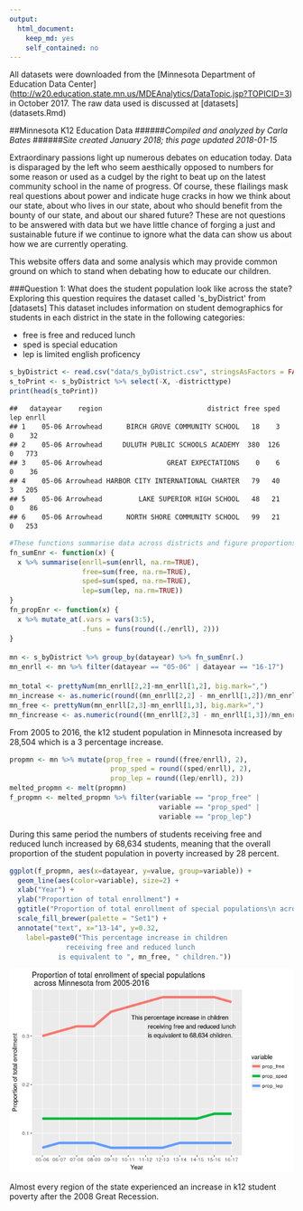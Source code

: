 ```yaml
---
output: 
  html_document: 
    keep_md: yes
    self_contained: no
---
```


All datasets were downloaded from the [Minnesota Department of Education Data Center]
(http://w20.education.state.mn.us/MDEAnalytics/DataTopic.jsp?TOPICID=3) in October 2017. The raw data used is discussed at [datasets] (datasets.Rmd) 


##Minnesota K12 Education Data
######*Compiled and analyzed by Carla Bates*
######*Site created January 2018; this page updated 2018-01-15*

Extraordinary passions light up numerous debates on education today.  Data is disparaged by the left who seem aesthically opposed to numbers for some reason or used as a cudgel by the right to beat up on the latest community school in the name of progress.  Of course, these flailings mask real questions about power and indicate huge cracks in how we think about our state, about who lives in our state, about who should benefit from the bounty of our state, and about our shared future? These are not questions to be answered with data but we have little chance of forging a just and sustainable future if we continue to ignore what the data can show us about how we are currently operating.

This website offers data and some analysis which may provide common ground on which to stand when debating how to educate our children.

###Question 1:  What does the student population look like across the state?  
Exploring this question requires the dataset called 's_byDistrict' from [datasets] This dataset includes information on student demographics for students in each district in the state in the following categories:
- free is free and reduced lunch
- sped is special education
- lep is limited english proficency


```r
s_byDistrict <- read.csv("data/s_byDistrict.csv", stringsAsFactors = FALSE)
s_toPrint <- s_byDistrict %>% select(-X, -districttype)  
print(head(s_toPrint))
```

```
##   datayear    region                          district free sped lep enrll
## 1    05-06 Arrowhead      BIRCH GROVE COMMUNITY SCHOOL   18    3   0    32
## 2    05-06 Arrowhead     DULUTH PUBLIC SCHOOLS ACADEMY  380  126   0   773
## 3    05-06 Arrowhead                GREAT EXPECTATIONS    0    6   0    36
## 4    05-06 Arrowhead HARBOR CITY INTERNATIONAL CHARTER   79   40   3   205
## 5    05-06 Arrowhead         LAKE SUPERIOR HIGH SCHOOL   48   21   0    86
## 6    05-06 Arrowhead      NORTH SHORE COMMUNITY SCHOOL   99   21   0   253
```


```r
#These functions summarise data across districts and figure proportions.
fn_sumEnr <- function(x) {
  x %>% summarise(enrll=sum(enrll, na.rm=TRUE),
                  free=sum(free, na.rm=TRUE), 
                  sped=sum(sped, na.rm=TRUE),
                  lep=sum(lep, na.rm=TRUE))
}
fn_propEnr <- function(x) {
  x %>% mutate_at(.vars = vars(3:5), 
                  .funs = funs(round((./enrll), 2)))
}

mn <- s_byDistrict %>% group_by(datayear) %>% fn_sumEnr(.)
mn_enrll <- mn %>% filter(datayear == "05-06" | datayear == "16-17")

mn_total <- prettyNum(mn_enrll[2,2]-mn_enrll[1,2], big.mark=",")
mn_increase <- as.numeric(round((mn_enrll[2,2] - mn_enrll[1,2])/mn_enrll[1,2]*100))
mn_free <- prettyNum(mn_enrll[2,3]-mn_enrll[1,3], big.mark=",")
mn_fincrease <- as.numeric(round((mn_enrll[2,3] - mn_enrll[1,3])/mn_enrll[1,3]*100))
```


From 2005 to 2016, the k12 student population in Minnesota increased by 28,504 which is a 3 percentage increase. 



```r
propmn <- mn %>% mutate(prop_free = round((free/enrll), 2), 
                         prop_sped = round((sped/enrll), 2), 
                         prop_lep = round((lep/enrll), 2))
melted_propmn <- melt(propmn)
f_propmn <- melted_propmn %>% filter(variable == "prop_free" | 
                                     variable == "prop_sped" | 
                                     variable == "prop_lep")
```

During this same period the numbers of students receiving free and reduced lunch increased by 68,634 students, meaning that the overall proportion of the student population in poverty increased by 28 percent.


```r
ggplot(f_propmn, aes(x=datayear, y=value, group=variable)) +
  geom_line(aes(color=variable), size=2) +
  xlab("Year") +
  ylab("Proportion of total enrollment") +
  ggtitle("Proportion of total enrollment of special populations\n across Minnesota from 2005-2016") +
  scale_fill_brewer(palette = "Set1") +
  annotate("text", x="13-14", y=0.32,
    label=paste0("This percentage increase in children
              receiving free and reduced lunch
            is equivalent to ", mn_free, " children."))
```

![](index_files/figure-html/unnamed-chunk-5-1.png)<!-- -->

Almost every region of the state experienced an increase in k12 student poverty after the 2008 Great Recession. 

